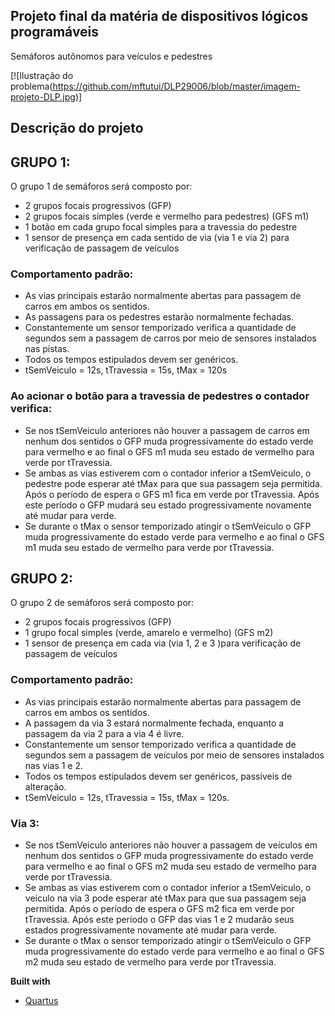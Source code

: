 ## Projeto final da matéria de dispositivos lógicos programáveis
Semáforos autônomos para veículos e pedestres

[![Ilustração do problema(https://github.com/mftutui/DLP29006/blob/master/imagem-projeto-DLP.jpg)]

## Descrição do projeto

## GRUPO 1:
O grupo 1 de semáforos será composto por:
- 2 grupos focais progressivos (GFP)
- 2 grupos focais simples (verde e vermelho para pedestres) (GFS m1)
- 1 botão em cada grupo focal simples para a travessia do pedestre
- 1 sensor de presença em cada sentido de via (via 1 e via 2) para verificação de passagem de veículos

### Comportamento padrão:
- As vias principais estarão normalmente abertas para passagem de carros em ambos os sentidos.
- As passagens para os pedestres estarão normalmente fechadas.
- Constantemente um sensor temporizado verifica a quantidade de segundos sem a passagem de carros por meio de sensores instalados nas pistas.
- Todos os tempos estipulados devem ser genéricos.
- tSemVeiculo = 12s, tTravessia = 15s, tMax = 120s
### Ao acionar o botão para a travessia de pedestres o contador verifica:
- Se nos tSemVeiculo anteriores não houver a passagem de carros em nenhum dos sentidos o GFP muda progressivamente do estado verde para vermelho e ao final o GFS m1 muda seu estado de vermelho para verde por tTravessia.
- Se ambas as vias estiverem com o contador inferior a tSemVeiculo, o pedestre pode esperar até tMax para que sua passagem seja permitida. Após o período de espera o GFS m1 fica em verde por tTravessia. Após este período o GFP mudará seu estado progressivamente novamente até mudar para verde.
- Se durante o tMax o sensor temporizado atingir o tSemVeiculo o GFP muda progressivamente do estado verde para vermelho e ao final o GFS m1 muda seu estado de vermelho para verde por tTravessia.

## GRUPO 2:
O grupo 2 de semáforos será composto por:
- 2 grupos focais progressivos (GFP)
- 1 grupo focal simples (verde, amarelo e vermelho) (GFS m2)
- 1 sensor de presença em cada via (via 1, 2 e 3 )para verificação de passagem de veículos

### Comportamento padrão:
- As vias principais estarão normalmente abertas para passagem de carros em ambos os sentidos.
- A passagem da via 3 estará normalmente fechada, enquanto a passagem da via 2 para a via 4 é livre.
- Constantemente um sensor temporizado verifica a quantidade de segundos sem a passagem de veículos por meio de sensores instalados nas vias 1 e 2.
- Todos os tempos estipulados devem ser genéricos, passíveis de alteração.
- tSemVeiculo = 12s, tTravessia = 15s, tMax = 120s.
### Via 3:
- Se nos tSemVeiculo anteriores não houver a passagem de veículos em nenhum dos sentidos o GFP muda progressivamente do estado verde para vermelho e ao final o GFS m2 muda seu estado de vermelho para verde por tTravessia.
- Se ambas as vias estiverem com o contador inferior a tSemVeiculo, o veículo na via 3 pode esperar até tMax para que sua passagem seja permitida. Após o período de espera o GFS m2 fica em verde por tTravessia. Após este período o GFP das vias 1 e 2 mudarão seus estados progressivamente novamente até mudar para verde.
- Se durante o tMax o sensor temporizado atingir o tSemVeiculo o GFP muda progressivamente do estado verde para vermelho e ao final o GFS m2 muda seu estado de vermelho para verde por tTravessia.

<b>Built with</b>
- [Quartus](https://www.altera.com)
